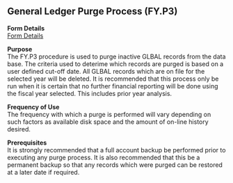 ##  General Ledger Purge Process (FY.P3)

<PageHeader />

**Form Details**  
[ Form Details ](FY-P3-1/README.md)   

**Purpose**  
The FY.P3 procedure is used to purge inactive GLBAL records from the data
base. The criteria used to deterime which records are purged is based on a
user defined cut-off date. All GLBAL records which are on file for the
selected year will be deleted. It is recommended that this process only be run
when it is certain that no further financial reporting will be done using the
fiscal year selected. This includes prior year analysis.

**Frequency of Use**  
The frequency with which a purge is performed will vary depending on such
factors as available disk space and the amount of on-line history desired.

**Prerequisites**  
It is strongly recommended that a full account backup be performed prior to
executing any purge process. It is also recommended that this be a permanent
backup so that any records which were purged can be restored at a later date
if required.

<badge text= "Version 8.10.57" vertical="middle" />

<PageFooter />